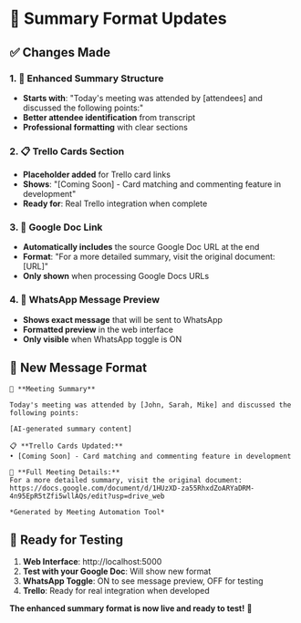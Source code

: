 # 📝 Summary Format Updates

## ✅ **Changes Made**

### 1. **🎯 Enhanced Summary Structure**
- **Starts with**: "Today's meeting was attended by [attendees] and discussed the following points:"
- **Better attendee identification** from transcript
- **Professional formatting** with clear sections

### 2. **📋 Trello Cards Section**
- **Placeholder added** for Trello card links
- **Shows**: "[Coming Soon] - Card matching and commenting feature in development"
- **Ready for**: Real Trello integration when complete

### 3. **📄 Google Doc Link**
- **Automatically includes** the source Google Doc URL at the end
- **Format**: "For a more detailed summary, visit the original document: [URL]"
- **Only shown** when processing Google Docs URLs

### 4. **📱 WhatsApp Message Preview**
- **Shows exact message** that will be sent to WhatsApp
- **Formatted preview** in the web interface
- **Only visible** when WhatsApp toggle is ON

## 🎯 **New Message Format**

```
🤖 **Meeting Summary**

Today's meeting was attended by [John, Sarah, Mike] and discussed the following points:

[AI-generated summary content]

📋 **Trello Cards Updated:**
• [Coming Soon] - Card matching and commenting feature in development

📄 **Full Meeting Details:**
For a more detailed summary, visit the original document:
https://docs.google.com/document/d/1HUzXD-za55RhxdZoARYaDRM-4n95EpR5tZfi5wllAQs/edit?usp=drive_web

*Generated by Meeting Automation Tool*
```

## 🔄 **Ready for Testing**

1. **Web Interface**: http://localhost:5000
2. **Test with your Google Doc**: Will show new format
3. **WhatsApp Toggle**: ON to see message preview, OFF for testing
4. **Trello**: Ready for real integration when developed

**The enhanced summary format is now live and ready to test!** 🚀